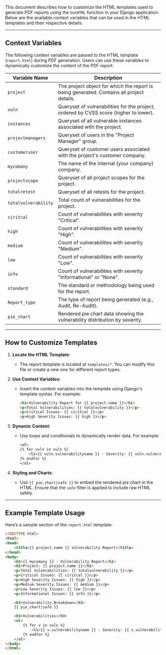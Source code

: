 

This document describes how to customize the HTML templates used to generate PDF reports using the `GetHTML` function in your Django application. Below are the available context variables that can be used in the HTML templates and their respective details.

---

## Context Variables

The following context variables are passed to the HTML template (`report.html`) during PDF generation. Users can use these variables to dynamically customize the content of the PDF report.

| Variable Name       | Description                                                                                 |
|---------------------|---------------------------------------------------------------------------------------------|
| `project`           | The project object for which the report is being generated. Contains all project details.   |
| `vuln`              | Queryset of vulnerabilities for the project, ordered by CVSS score (higher to lower).       |
| `instances`         | Queryset of all vulnerable instances associated with the project.                           |
| `projectmanagers`   | Queryset of users in the "Project Manager" group.                                           |
| `customeruser`      | Queryset of customer users associated with the project's customer company.                  |
| `mycomany`          | The name of the internal (your company) company.                                            |
| `projectscope`      | Queryset of all project scopes for the project.                                             |
| `totalretest`       | Queryset of all retests for the project.                                                    |
| `totalvulnerability`| Total count of vulnerabilities for the project.                                             |
| `ciritcal`          | Count of vulnerabilities with severity "Critical".                                          |
| `high`              | Count of vulnerabilities with severity "High".                                              |
| `medium`            | Count of vulnerabilities with severity "Medium".                                            |
| `low`               | Count of vulnerabilities with severity "Low".                                               |
| `info`              | Count of vulnerabilities with severity "Informational" or "None".                           |
| `standard`          | The standard or methodology being used for the report.                                      |
| `Report_type`       | The type of report being generated (e.g., Audit, Re-Audit).                                 |
| `pie_chart`         | Rendered pie chart data showing the vulnerability distribution by severity.                 |

---

## How to Customize Templates

1. **Locate the HTML Template**: 
    - The report template is located at `templates/*`. You can modify this file or create a new one for different report types.

2. **Use Context Variables**: 
    - Insert the context variables into the template using Django's template syntax. For example:
        ```html
        <h1>Vulnerability Report for {{ project.name }}</h1>
        <p>Total Vulnerabilities: {{ totalvulnerability }}</p>
        <p>Critical Issues: {{ ciritcal }}</p>
        <p>High Severity Issues: {{ high }}</p>
        ```





3. **Dynamic Content**:
    - Use loops and conditionals to dynamically render data. For example:
        ```html
        <ul>
        {% for vuln in vuln %}
            <li>{{ vuln.vulnerabilityname }} - Severity: {{ vuln.vulnerabilityseverity }}</li>
        {% endfor %}
        </ul>
        ```

4. **Styling and Charts**:
    - Use `{{ pie_chart|safe }}` to embed the rendered pie chart in the HTML. Ensure that the `safe` filter is applied to include raw HTML safely.

---

## Example Template Usage

Here’s a sample section of the `report.html` template:

```html
<!DOCTYPE html>
<html>
<head>
    <title>{{ project.name }} Vulnerability Report</title>
</head>
<body>
    <h1>{{ mycomany }} - Vulnerability Report</h1>
    <h2>Project: {{ project.name }}</h2>
    <p>Total Vulnerabilities: {{ totalvulnerability }}</p>
    <p>Critical Issues: {{ ciritcal }}</p>
    <p>High Severity Issues: {{ high }}</p>
    <p>Medium Severity Issues: {{ medium }}</p>
    <p>Low Severity Issues: {{ low }}</p>
    <p>Informational Issues: {{ info }}</p>

    <h3>Vulnerability Breakdown</h3>
    {{ pie_chart|safe }}

    <h3>Vulnerabilities</h3>
    <ul>
        {% for v in vuln %}
            <li>{{ v.vulnerabilityname }} - Severity: {{ v.vulnerabilityseverity }}</li>
        {% endfor %}
    </ul>
</body>
</html>
```